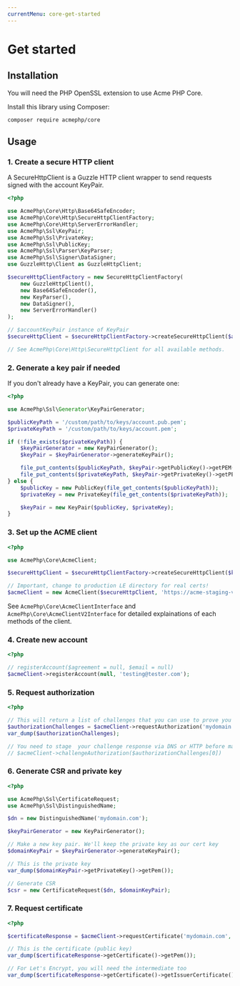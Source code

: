 ```yaml
---
currentMenu: core-get-started
---
```


# Get started

## Installation

You will need the PHP OpenSSL extension to use Acme PHP Core.

Install this library using Composer:

```
composer require acmephp/core
```

## Usage

### 1. Create a secure HTTP client

A SecureHttpClient is a Guzzle HTTP client wrapper to send requests signed with the account KeyPair.

``` php
<?php

use AcmePhp\Core\Http\Base64SafeEncoder;
use AcmePhp\Core\Http\SecureHttpClientFactory;
use AcmePhp\Core\Http\ServerErrorHandler;
use AcmePhp\Ssl\KeyPair;
use AcmePhp\Ssl\PrivateKey;
use AcmePhp\Ssl\PublicKey;
use AcmePhp\Ssl\Parser\KeyParser;
use AcmePhp\Ssl\Signer\DataSigner;
use GuzzleHttp\Client as GuzzleHttpClient;

$secureHttpClientFactory = new SecureHttpClientFactory(
    new GuzzleHttpClient(),
    new Base64SafeEncoder(),
    new KeyParser(),
    new DataSigner(),
    new ServerErrorHandler()
);

// $accountKeyPair instance of KeyPair
$secureHttpClient = $secureHttpClientFactory->createSecureHttpClient($accountKeyPair);

// See AcmePhp\Core\Http\SecureHttpClient for all available methods.
```

### 2. Generate a key pair if needed

If you don't already have a KeyPair, you can generate one:

``` php
<?php

use AcmePhp\Ssl\Generator\KeyPairGenerator;

$publicKeyPath = '/custom/path/to/keys/account.pub.pem';
$privateKeyPath = '/custom/path/to/keys/account.pem';

if (!file_exists($privateKeyPath)) {
    $keyPairGenerator = new KeyPairGenerator();
    $keyPair = $keyPairGenerator->generateKeyPair();

    file_put_contents($publicKeyPath, $keyPair->getPublicKey()->getPEM());
    file_put_contents($privateKeyPath, $keyPair->getPrivateKey()->getPEM());
} else {
    $publicKey = new PublicKey(file_get_contents($publicKeyPath));
    $privateKey = new PrivateKey(file_get_contents($privateKeyPath));

    $keyPair = new KeyPair($publicKey, $privateKey);
}
```

### 3. Set up the ACME client

``` php
<?php

use AcmePhp\Core\AcmeClient;

$secureHttpClient = $secureHttpClientFactory->createSecureHttpClient($keyPair);

// Important, change to production LE directory for real certs!
$acmeClient = new AcmeClient($secureHttpClient, 'https://acme-staging-v02.api.letsencrypt.org/directory');
```

See `AcmePhp\Core\AcmeClientInterface` and `AcmePhp\Core\AcmeClientV2Interface` for detailed
explainations of each methods of the client.

### 4. Create new account

``` php
<?php

// registerAccount($agreement = null, $email = null)
$acmeClient->registerAccount(null, 'testing@tester.com');
```

### 5. Request authorization

``` php
<?php

// This will return a list of challenges that you can use to prove you own the domain.
$authorizationChallenges = $acmeClient->requestAuthorization('mydomain.com');
var_dump($authorizationChallenges);

// You need to stage  your challenge response via DNS or HTTP before making the next call:
// $acmeClient->challengeAuthorization($authorizationChallenges[0])
```

### 6. Generate CSR and private key

``` php
<?php

use AcmePhp\Ssl\CertificateRequest;
use AcmePhp\Ssl\DistinguishedName;

$dn = new DistinguishedName('mydomain.com');

$keyPairGenerator = new KeyPairGenerator();

// Make a new key pair. We'll keep the private key as our cert key
$domainKeyPair = $keyPairGenerator->generateKeyPair();

// This is the private key
var_dump($domainKeyPair->getPrivateKey()->getPem());

// Generate CSR
$csr = new CertificateRequest($dn, $domainKeyPair);
```

### 7. Request certificate

``` php
<?php

$certificateResponse = $acmeClient->requestCertificate('mydomain.com', $csr);

// This is the certificate (public key)
var_dump($certificateResponse->getCertificate()->getPem());

// For Let's Encrypt, you will need the intermediate too
var_dump($certificateResponse->getCertificate()->getIssuerCertificate()->getPEM());
```
